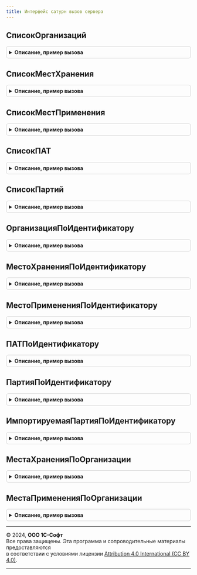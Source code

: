 ```yaml
---
title: Интерфейс сатурн вызов сервера
---
```



## СписокОрганизаций
<details style="margin: 1em 0; padding: 0.5em; border: 1px solid #ccc; border-radius: 6px;">

<summary style="font-weight: bold; cursor: pointer;">Описание, пример вызова</summary>

```bsl

Функция СписокОрганизаций(ПараметрыПоиска, НомерСтраницы = 1, КоличествоЭлементовНаСтранице = 100) Экспорт
```

Пример вызова
```bsl
Результат = ИнтерфейсСАТУРНВызовСервера.СписокОрганизаций(ПараметрыПоиска, НомерСтраницы, КоличествоЭлементовНаСтранице);
```
</details>

## СписокМестХранения
<details style="margin: 1em 0; padding: 0.5em; border: 1px solid #ccc; border-radius: 6px;">

<summary style="font-weight: bold; cursor: pointer;">Описание, пример вызова</summary>

```bsl

Функция СписокМестХранения(ПараметрыПоиска, НомерСтраницы = 1, КоличествоЭлементовНаСтранице = 100) Экспорт
```

Пример вызова
```bsl
Результат = ИнтерфейсСАТУРНВызовСервера.СписокМестХранения(ПараметрыПоиска, НомерСтраницы, КоличествоЭлементовНаСтранице);
```
</details>

## СписокМестПрименения
<details style="margin: 1em 0; padding: 0.5em; border: 1px solid #ccc; border-radius: 6px;">

<summary style="font-weight: bold; cursor: pointer;">Описание, пример вызова</summary>

```bsl

Функция СписокМестПрименения(ПараметрыПоиска, НомерСтраницы = 1, КоличествоЭлементовНаСтранице = 100) Экспорт
```

Пример вызова
```bsl
Результат = ИнтерфейсСАТУРНВызовСервера.СписокМестПрименения(ПараметрыПоиска, НомерСтраницы, КоличествоЭлементовНаСтранице);
```
</details>

## СписокПАТ
<details style="margin: 1em 0; padding: 0.5em; border: 1px solid #ccc; border-radius: 6px;">

<summary style="font-weight: bold; cursor: pointer;">Описание, пример вызова</summary>

```bsl

Функция СписокПАТ(ПараметрыПоиска, НомерСтраницы = 1, КоличествоЭлементовНаСтранице = 100) Экспорт
```

Пример вызова
```bsl
Результат = ИнтерфейсСАТУРНВызовСервера.СписокПАТ(ПараметрыПоиска, НомерСтраницы, КоличествоЭлементовНаСтранице);
```
</details>

## СписокПартий
<details style="margin: 1em 0; padding: 0.5em; border: 1px solid #ccc; border-radius: 6px;">

<summary style="font-weight: bold; cursor: pointer;">Описание, пример вызова</summary>

```bsl

Функция СписокПартий(ПараметрыПоиска, НомерСтраницы = 1, КоличествоЭлементовНаСтранице = 100) Экспорт
```

Пример вызова
```bsl
Результат = ИнтерфейсСАТУРНВызовСервера.СписокПартий(ПараметрыПоиска, НомерСтраницы, КоличествоЭлементовНаСтранице);
```
</details>

## ОрганизацияПоИдентификатору
<details style="margin: 1em 0; padding: 0.5em; border: 1px solid #ccc; border-radius: 6px;">

<summary style="font-weight: bold; cursor: pointer;">Описание, пример вызова</summary>

```bsl

Функция ОрганизацияПоИдентификатору(Идентификатор) Экспорт
```

Пример вызова
```bsl
Результат = ИнтерфейсСАТУРНВызовСервера.ОрганизацияПоИдентификатору(Идентификатор) 
```
</details>

## МестоХраненияПоИдентификатору
<details style="margin: 1em 0; padding: 0.5em; border: 1px solid #ccc; border-radius: 6px;">

<summary style="font-weight: bold; cursor: pointer;">Описание, пример вызова</summary>

```bsl

Функция МестоХраненияПоИдентификатору(Идентификатор) Экспорт
```

Пример вызова
```bsl
Результат = ИнтерфейсСАТУРНВызовСервера.МестоХраненияПоИдентификатору(Идентификатор) 
```
</details>

## МестоПримененияПоИдентификатору
<details style="margin: 1em 0; padding: 0.5em; border: 1px solid #ccc; border-radius: 6px;">

<summary style="font-weight: bold; cursor: pointer;">Описание, пример вызова</summary>

```bsl

Функция МестоПримененияПоИдентификатору(Идентификатор) Экспорт
```

Пример вызова
```bsl
Результат = ИнтерфейсСАТУРНВызовСервера.МестоПримененияПоИдентификатору(Идентификатор) 
```
</details>

## ПАТПоИдентификатору
<details style="margin: 1em 0; padding: 0.5em; border: 1px solid #ccc; border-radius: 6px;">

<summary style="font-weight: bold; cursor: pointer;">Описание, пример вызова</summary>

```bsl

Функция ПАТПоИдентификатору(Идентификатор) Экспорт
```

Пример вызова
```bsl
Результат = ИнтерфейсСАТУРНВызовСервера.ПАТПоИдентификатору(Идентификатор) 
```
</details>

## ПартияПоИдентификатору
<details style="margin: 1em 0; padding: 0.5em; border: 1px solid #ccc; border-radius: 6px;">

<summary style="font-weight: bold; cursor: pointer;">Описание, пример вызова</summary>

```bsl

Функция ПартияПоИдентификатору(Идентификатор) Экспорт
```

Пример вызова
```bsl
Результат = ИнтерфейсСАТУРНВызовСервера.ПартияПоИдентификатору(Идентификатор) 
```
</details>

## ИмпортируемаяПартияПоИдентификатору
<details style="margin: 1em 0; padding: 0.5em; border: 1px solid #ccc; border-radius: 6px;">

<summary style="font-weight: bold; cursor: pointer;">Описание, пример вызова</summary>

```bsl

Функция ИмпортируемаяПартияПоИдентификатору(Идентификатор) Экспорт
```

Пример вызова
```bsl
Результат = ИнтерфейсСАТУРНВызовСервера.ИмпортируемаяПартияПоИдентификатору(Идентификатор) 
```
</details>

## МестаХраненияПоОрганизации
<details style="margin: 1em 0; padding: 0.5em; border: 1px solid #ccc; border-radius: 6px;">

<summary style="font-weight: bold; cursor: pointer;">Описание, пример вызова</summary>

```bsl

Функция МестаХраненияПоОрганизации(ИдентификаторОрганизации, НомерСтраницы = 1, КоличествоЭлементовНаСтранице = 0) Экспорт
```

Пример вызова
```bsl
Результат = ИнтерфейсСАТУРНВызовСервера.МестаХраненияПоОрганизации(ИдентификаторОрганизации, НомерСтраницы, КоличествоЭлементовНаСтранице);
```
</details>

## МестаПримененияПоОрганизации
<details style="margin: 1em 0; padding: 0.5em; border: 1px solid #ccc; border-radius: 6px;">

<summary style="font-weight: bold; cursor: pointer;">Описание, пример вызова</summary>

```bsl

Функция МестаПримененияПоОрганизации(ИдентификаторОрганизации, НомерСтраницы = 1, КоличествоЭлементовНаСтранице = 0) Экспорт
```

Пример вызова
```bsl
Результат = ИнтерфейсСАТУРНВызовСервера.МестаПримененияПоОрганизации(ИдентификаторОрганизации, НомерСтраницы, КоличествоЭлементовНаСтранице);
```
</details>

---

© 2024, **ООО 1С-Софт**  
Все права защищены. Эта программа и сопроводительные материалы предоставляются  
в соответствии с условиями лицензии [Attribution 4.0 International (CC BY 4.0)](https://creativecommons.org/licenses/by/4.0/legalcode).

---
